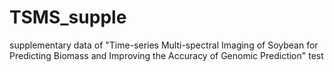 # TSMS_supple
 supplementary data of "Time-series Multi-spectral Imaging of Soybean for Predicting Biomass and Improving the Accuracy of Genomic Prediction"
test